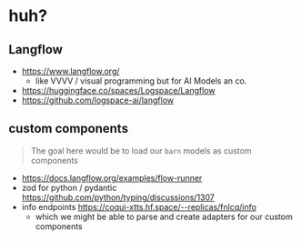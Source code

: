 # huh?

## Langflow
- https://www.langflow.org/ 
    - like VVVV / visual programming but for AI Models an co.
- https://huggingface.co/spaces/Logspace/Langflow
- https://github.com/logspace-ai/langflow


## custom components

> The goal here would be to load our `barn` models as custom components

- https://docs.langflow.org/examples/flow-runner
- zod for python / pydantic https://github.com/python/typing/discussions/1307
- info endpoints https://coqui-xtts.hf.space/--replicas/fnlcq/info
  - which we might be able to parse and create adapters for our custom components

